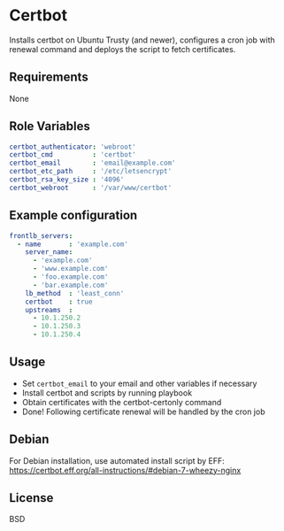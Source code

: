 Certbot
=======

Installs certbot on Ubuntu Trusty (and newer), configures
a cron job with renewal command and deploys the script to fetch certificates.

Requirements
------------

None

Role Variables
--------------

```yaml
certbot_authenticator: 'webroot'
certbot_cmd          : 'certbot'
certbot_email        : 'email@example.com'
certbot_etc_path     : '/etc/letsencrypt'
certbot_rsa_key_size : '4096'
certbot_webroot      : '/var/www/certbot'
```

Example configuration
---------------------

```yaml
frontlb_servers:
  - name       : 'example.com'
    server_name:
      - 'example.com'
      - 'www.example.com'
      - 'foo.example.com'
      - 'bar.example.com'
    lb_method  : 'least_conn'
    certbot    : true
    upstreams  :
      - 10.1.250.2
      - 10.1.250.3
      - 10.1.250.4
```

Usage
-----

- Set `certbot_email` to your email and other variables if necessary
- Install certbot and scripts by running playbook
- Obtain certificates with the certbot-certonly command
- Done! Following certificate renewal will be handled by the cron job

Debian
------

For Debian installation, use automated install script by EFF:
https://certbot.eff.org/all-instructions/#debian-7-wheezy-nginx

License
-------

BSD
